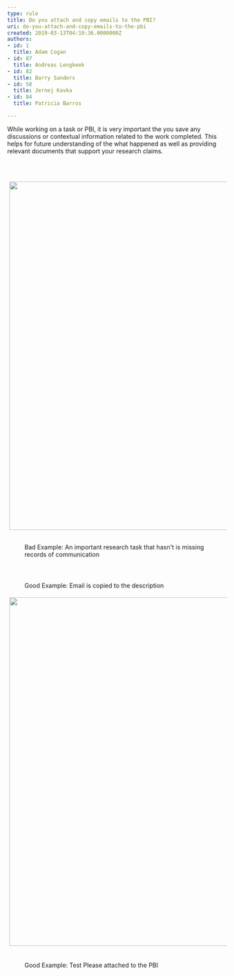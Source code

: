 ```yaml
---
type: rule
title: Do you attach and copy emails to the PBI?
uri: do-you-attach-and-copy-emails-to-the-pbi
created: 2019-03-13T04:19:36.0000000Z
authors:
- id: 1
  title: Adam Cogan
- id: 87
  title: Andreas Lengkeek
- id: 82
  title: Barry Sanders
- id: 58
  title: Jernej Kavka
- id: 84
  title: Patricia Barros

---
```




<span class='intro'> While working on a task or PBI, it is very important the you save any discussions or contextual information related to the work completed. This helps for future understanding of the what happened as well as providing relevant documents that support your research claims.<div><div><div><p class="ssw15-rteElement-P">​​​​​​<br></p></div></div></div> </span>

<p>​<img src="/SiteAssets/do-you-attach-emails-to-the-pbi/no-email-attached.png" alt="" style="margin&#58;0px 5px;width&#58;808px;" />​</p><dd class="ssw15-rteElement-FigureBad">​​​Bad Exam​ple&#58; An important research task that hasn't is missing records of communication</dd><p><br><img src="/SiteAssets/do-you-attach-emails-to-the-pbi/email-in-the-description.png" alt="" style="margin&#58;5px;" /></p><dd class="ssw15-rteElement-FigureGood">​Good Example&#58; Email is copied to the description<br></dd><p><img src="/SiteAssets/do-you-attach-emails-to-the-pbi/email-attached-to-the-pbi.png" alt="" style="margin&#58;5px;width&#58;808px;" />&#160;</p><dd class="ssw15-rteElement-FigureGood">​Good Example&#58; Test Please attached ​​to the PBI<br></dd>


